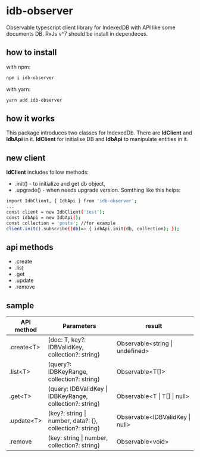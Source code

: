 # idb-observer
Observable typescript client library for IndexedDB with API like some documents DB. RxJs v^7 should be install in dependeces.
## how to install
  with npm:
```sh
npm i idb-observer
```
  with yarn:

```sh
yarn add idb-observer
```

## how it works
This package introduces two classes for IndexedDb. There are **IdClient** and **IdbApi** in it. 
**IdClient** for initialise DB and **IdbApi** to manipulate entities in it.
## new client
**IdClient** includes follow methods:
* .init() - to initialize and get db object,
* .upgrade() - whеn needs upgrade version.
Somthing like this helps: 

```sh
import IdbClient, { IdbApi } from 'idb-observer';
...
const client = new IdbClient('test');
const idbApi = new IdbApi();
const collection = 'posts'; //for example
client.init().subscribe((db)=> { idbApi.init(db, collection); });
```

## api methods

* .create
* .list
* .get
* .update
* .remove

## sample

|API method|Parameters|result|
|---       |---       |---   |
|.create\<T\>| (doc: T, key?: IDBValidKey, collection?: string) | Observable\<string \| undefined\> |
|.list\<T\>       | (query?: IDBKeyRange, collection?: string)  | Observable<T[]>|
|.get\<T\>       | (query: IDBValidKey \| IDBKeyRange, collection?: string)  | Observable\<T \| T[] \| null\>|
|.update\<T\>      | (key?: string \| number, data?: {}, collection?: string) | Observable\<IDBValidKey \| null\>|
|.remove      | (key: string \| number, collection?: string)  | Observable\<void\>|



